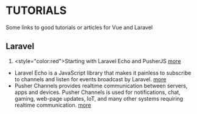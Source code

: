 # TUTORIALS
Some links to good tutorials or articles for Vue and Laravel


## Laravel

 1. <style="color:red">Starting with Laravel Echo and PusherJS </style> [more](https://petericebear.github.io/starting-laravel-echo-20170303/)
- Laravel Echo is a JavaScript library that makes it painless to subscribe to channels and listen for events broadcast by Laravel. [more](https://laravel.com/docs/5.8/broadcasting)
- Pusher Channels provides realtime communication between servers, apps and devices. Pusher Channels is used for notifications, chat, gaming, web-page updates, IoT, and many other systems requiring realtime communication. [more](https://pusher.com/docs)


